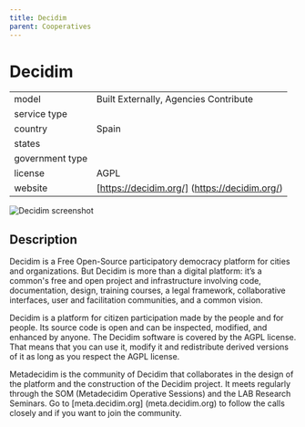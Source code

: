 ```yaml
---
title: Decidim
parent: Cooperatives
---
```


# Decidim

|                   |                                          |
|:------------------|:-----------------------------------------|
| model             | Built Externally, Agencies Contribute
| service type      | 
| country           | Spain
| states            | 
| government type   | 
| license           | AGPL
| website           | [https://decidim.org/] (https://decidim.org/)

![Decidim screenshot](images/decidim.jpg)

## Description
Decidim is a Free Open-Source participatory democracy platform for cities and organizations. But Decidim is more than a digital platform: it’s a common's free and open project and infrastructure involving code, documentation, design, training courses, a legal framework, collaborative interfaces, user and facilitation communities, and a common vision.

Decidim is a platform for citizen participation made by the people and for people. Its source code is open and can be inspected, modified, and enhanced by anyone. The Decidim software is covered by the AGPL license. That means that you can use it, modify it and redistribute derived versions of it as long as you respect the AGPL license.

Metadecidim is the community of Decidim that collaborates in the design of the platform and the construction of the Decidim project. It meets regularly through the SOM (Metadecidim Operative Sessions) and the LAB Research Seminars. Go to [meta.decidim.org] (meta.decidim.org) to follow the calls closely and if you want to join the community. 
